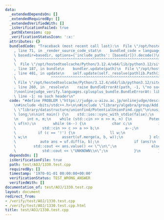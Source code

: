 ```yaml
---
data:
  _extendedDependsOn: []
  _extendedRequiredBy: []
  _extendedVerifiedWith: []
  _isVerificationFailed: true
  _pathExtension: cpp
  _verificationStatusIcon: ':x:'
  attributes: {}
  bundledCode: "Traceback (most recent call last):\n  File \"/opt/hostedtoolcache/Python/3.12.4/x64/lib/python3.12/site-packages/onlinejudge_verify/documentation/build.py\"\
    , line 71, in _render_source_code_stat\n    bundled_code = language.bundle(stat.path,\
    \ basedir=basedir, options={'include_paths': [basedir]}).decode()\n          \
    \         ^^^^^^^^^^^^^^^^^^^^^^^^^^^^^^^^^^^^^^^^^^^^^^^^^^^^^^^^^^^^^^^^^^^^^^^^^^^^^^^^^\n\
    \  File \"/opt/hostedtoolcache/Python/3.12.4/x64/lib/python3.12/site-packages/onlinejudge_verify/languages/cplusplus.py\"\
    , line 187, in bundle\n    bundler.update(path)\n  File \"/opt/hostedtoolcache/Python/3.12.4/x64/lib/python3.12/site-packages/onlinejudge_verify/languages/cplusplus_bundle.py\"\
    , line 401, in update\n    self.update(self._resolve(pathlib.Path(included), included_from=path))\n\
    \                ^^^^^^^^^^^^^^^^^^^^^^^^^^^^^^^^^^^^^^^^^^^^^^^^^^^^^^^^^\n \
    \ File \"/opt/hostedtoolcache/Python/3.12.4/x64/lib/python3.12/site-packages/onlinejudge_verify/languages/cplusplus_bundle.py\"\
    , line 260, in _resolve\n    raise BundleErrorAt(path, -1, \"no such header\"\
    )\nonlinejudge_verify.languages.cplusplus_bundle.BundleErrorAt: library/algebra/group/Add.cpp:\
    \ line -1: no such header\n"
  code: "#define PROBLEM \"https://judge.u-aizu.ac.jp/onlinejudge/description.jsp?id=1330\"\
    \n#include <bits/stdc++.h>\n\n#include \"library/algebra/group/Add.cpp\"\n#include\
    \ \"library/datastructure/unionfind/PotentialUnionFind.cpp\"\n\nusing ll = long\
    \ long;\n\nint main() {\n    std::ios::sync_with_stdio(false);\n    std::cin.tie(nullptr);\n\
    \n    int n, m;\n    while (std::cin >> n >> m, n) {\n        PotentialUnionFind<GroupAdd<ll>>\
    \ uf(n);\n        while (m--) {\n            char c;\n            int a, b;\n\
    \            std::cin >> c >> a >> b;\n            a--;\n            b--;\n  \
    \          if (c == '!') {\n                ll w;\n                std::cin >>\
    \ w;\n                assert(uf.merge(a, b, w));\n            } else {\n     \
    \           auto ans = uf.diff(a, b);\n                if (ans)\n            \
    \        std::cout << ans.value() << \"\\n\";\n                else\n        \
    \            std::cout << \"UNKNOWN\\n\";\n            }\n        }\n    }\n}\n"
  dependsOn: []
  isVerificationFile: true
  path: test/AOJ/1330.test.cpp
  requiredBy: []
  timestamp: '1970-01-01 00:00:00+00:00'
  verificationStatus: TEST_WRONG_ANSWER
  verifiedWith: []
documentation_of: test/AOJ/1330.test.cpp
layout: document
redirect_from:
- /verify/test/AOJ/1330.test.cpp
- /verify/test/AOJ/1330.test.cpp.html
title: test/AOJ/1330.test.cpp
---
```

